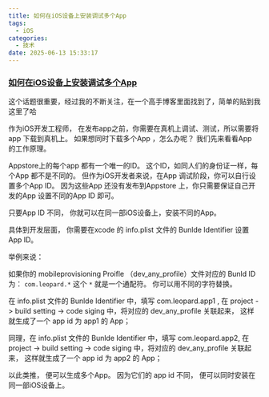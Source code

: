 ```yaml
---
title: 如何在iOS设备上安装调试多个App
tags:
  - iOS
categories:
  - 技术
date: 2025-06-13 15:33:17
---
```


### [如何在iOS设备上安装调试多个App](#1)

这个话题很重要，经过我的不断关注，在一个高手博客里面找到了，简单的贴到我这里了哈

作为iOS开发工程师， 在发布app之前，你需要在真机上调试、测试，所以需要将app 下载到真机上。 如果想同时下载多个App ，怎么办呢？  我们先来看看App 的工作原理。  
  
Appstore上的每个app 都有一个唯一的ID。 这个ID，如同人们的身份证一样，每个App 都不是不同的。 但作为iOS开发者来说，在App 调试阶段，你可以自行设置多个App ID。 因为这些App 还没有发布到Appstore 上，你只需要保证自己开发的App 设置不同的App ID 即可。  
  
只要App ID 不同， 你就可以在同一部iOS设备上，安装不同的App。  
  
具体到开发层面， 你需要在xcode 的 info.plist 文件的 Bunlde Identifier 设置 App ID。  
  
举例来说：  
  
如果你的 mobileprovisioning Proifle （dev_any_profile）文件对应的 Bunld ID 为： `com.leopard.*`  这个 `*` 就是一个通配符。 你可以用不同的字符替换。  
  
在 info.plist 文件的 Bunlde Identifier 中，填写 com.leopard.app1 ,  在 project -> build setting -> code siging 中，将对应的 dev_any_profile 关联起来， 这样就生成了一个 app id 为 app1 的 App；  
  
同理，在 info.plist 文件的 Bunlde Identifier 中，填写 com.leopard.app2, 在 project -> build setting -> code siging 中，将对应的 dev_any_profile 关联起来， 这样就生成了一个 app id 为 app2 的 App；  
  
以此类推， 便可以生成多个App。 因为它们的 app id 不同， 便可以同时安装在同一部iOS设备上。  

